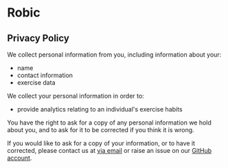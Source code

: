 # Robic

## Privacy Policy

We collect personal information from you, including information about your:

- name
- contact information
- exercise data

We collect your personal information in order to:

- provide analytics relating to an individual's exercise habits

You have the right to ask for a copy of any personal information we hold about you, and to ask for it to be corrected if you think it is wrong.

If you would like to ask for a copy of your information, or to have it corrected, please contact us at [via email](mailto:hello.robic@gmail.com) or raise an issue on our [GitHub account](https://github.com/ryanachten/Robic/issues).
